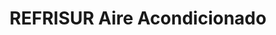 ---
title: "REFRISUR Aire Acondicionado"
url: /sevilla/refrisur-aire-acondicionado/
shop: general
---